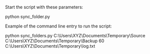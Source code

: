 Start the script with these parameters: 

python sync_folder.py <source directory path> <backup directory path> <backup period in seconds> <log file path>

Example of the command line entry to run the script:
 
python sync_folders.py C:\\Users\\XYZ\\Documents\\Temporary\\Source C:\\Users\\XYZ\\Documents\\Temporary\\Backup 60 C:\\Users\\XYZ\\Documents\\Temporary\\log.txt
